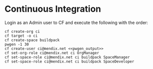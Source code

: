 Continuous Integration
=====

Login as an Admin user to CF and execute the following with the order:

    cf create-org ci
    cf target -o ci
    cf create-space buildpack
    pwgen -1 30
    cf create-user ci@mendix.net <<pwgen_output>>
    cf set-org-role ci@mendix.net ci OrgManager
    cf set-space-role ci@mendix.net ci buildpack SpaceManager
    cf set-space-role ci@mendix.net ci buildpack SpaceDeveloper
